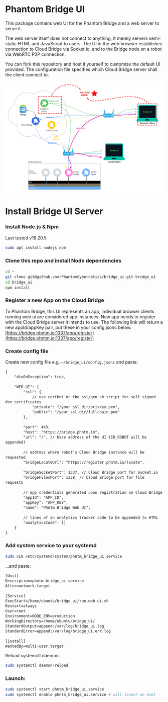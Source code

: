 # Phantom Bridge UI

This package contains web UI for the Phantom Bridge and a web server to serve it.

The web server itself does not connect to anything, it merely servers semi-static HTML and JavaScript to users. The UI in the web browser establishes connection to Cloud Bridge via Socket.io, and to the Bridge node on a robot via WebRTC P2P connection.

You can fork this repository and host it yourself to customize the default UI provided. The configuration file specifies which Cloud Bridge server shall the client connect to.

![Infrastructure map](https://raw.githubusercontent.com/PhantomCybernetics/phntm_bridge_docs/refs/heads/main/img/Architecture_UI_Server.png)

# Install Bridge UI Server

### Install Node.js & Npm
Last tested v18.20.5
```bash
sudo apt install nodejs npm
```

### Clone this repo and install Node dependencies
```bash
cd ~
git clone git@github.com:PhantomCybernetics/bridge_ui.git bridge_ui
cd bridge_ui
npm install
```

### Register a new App on the Cloud Bridge
To Phantom Bridge, this UI represents an app, individual browser clients running web ui are considered app instances. New app needs to register with the Cloud Bridge server it intends to use. The following link will return a new appId/appKey pair, put these in your config.jsonc below.
[https://bridge.phntm.io:1337/app/register](https://bridge.phntm.io:1337/app/register)

### Create config file
Create new config file e.g. `~/bridge_ui/config.jsonc` and paste:
```jsonc
{
    "dieOnException": true,

    "WEB_UI": {
        "ssl": {
            // use certbot or the ssl/gen.sh script for self signed dev certificates
            "private": "/your_ssl_dir/privkey.pem",
            "public": "/your_ssl_dir/fullchain.pem"
        },
        
        "port": 443, 
        "host": "https://bridge.phntm.io",
        "url": "/", // base address of the UI (ID_ROBOT will be appended) 

        // address where robot's Cloud Bridge instance will be requested
        "bridgeLocateUrl": "https://register.phntm.io/locate",
        
        "bridgeSocketPort": 1337, // Cloud Bridge port for Socket.io
        "bridgeFilesPort": 1338, // Cloud Bridge port for file requests

        // app credentials generated upon registration on Cloud Bridge
        "appId": "APP_ID",
        "appKey": "APP_KEY",
        "name": "Phntm Bridge Web UI",

        // lines of an analytics tracker code to be appended to HTML
        "analyticsCode": []
    }
}
```

### Add system service to your systemd
```bash
sudo vim /etc/systemd/system/phntm_bridge_ui.service
```
...and paste:
```
[Unit]
Description=phntm bridge_ui service
After=network.target

[Service]
ExecStart=/home/ubuntu/bridge_ui/run.web-ui.sh
Restart=always
User=root
Environment=NODE_ENV=production
WorkingDirectory=/home/ubuntu/bridge_ui/
StandardOutput=append:/var/log/bridge_ui.log
StandardError=append:/var/log/bridge_ui.err.log

[Install]
WantedBy=multi-user.target
```
Reload systemctl daemon
```bash
sudo systemctl daemon-reload
```

### Launch:
```bash
sudo systemctl start phntm_bridge_ui.service
sudo systemctl enable phntm_bridge_ui.service # will launch on boot
```
